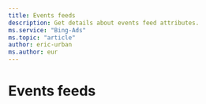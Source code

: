 ```yaml
---
title: Events feeds
description: Get details about events feed attributes.
ms.service: "Bing-Ads"
ms.topic: "article"
author: eric-urban
ms.author: eur
---
```


# Events feeds


